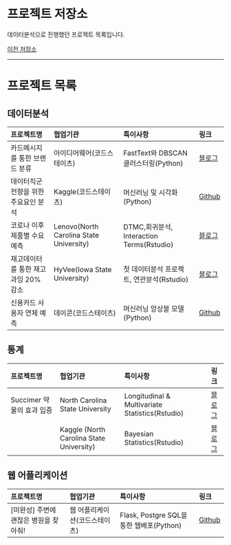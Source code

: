# 프로젝트 저장소

데이터분석으로 진행했던 프로젝트 목록입니다.

[이전 저장소](https://github.com/xper100/Project_raw)

---

# 프로젝트 목록

## 데이터분석
|프로젝트명|협업기관|특이사항|링크|
|:---|:---|:---|:---|
|카드메시지를 통한 브랜드 분류 | 아이디어웨어(코드스테이츠) | FastText와 DBSCAN 클러스터링(Python) | [블로그](https://xper100.tistory.com/59)
|데이터직군 전향을 위한 주요요인 분석 | Kaggle(코드스테이츠)| 머신러닝 및 시각화(Python) | [Github](https://github.com/xper100/Projects/tree/main/HR_analytics)
|코로나 이후 제품별 수요예측 | Lenovo(North Carolina State University)  | DTMC,회귀분석, Interaction Terms(Rstudio) | [블로그](https://xper100.tistory.com/14)
|재고데이터를 통한 재고과잉 20% 감소 | HyVee(Iowa State University) | 첫 데이터분석 프로젝트, 연관분석(Rstudio) | [블로그](https://xper100.tistory.com/3?category=922205)
|신용카드 사용자 연체 예측 | 데이콘(코드스테이츠) | 머신러닝 앙상블 모델(Python) | [Github](https://github.com/xper100/Projects/tree/main/creditcard_overdue)

## 통계

|프로젝트명|협업기관|특이사항|링크|
|:---|:---|:---|:---|
| Succimer 약물의 효과 입증 | North Carolina State University | Longitudinal & Multivariate Statistics(Rstudio) | [블로그](https://xper100.tistory.com/59)
|  | Kaggle (North Carolina State University) | Bayesian Statistics(Rstudio) | [블로그](https://xper100.tistory.com/59)

## 웹 어플리케이션
|프로젝트명|협업기관|특이사항|링크|
|:---|:---|:---|:---|
| [미완성] 주변에 괜찮은 병원을 찾아줘!  | 웹 어플리케이션(코드스테이츠) | Flask, Postgre SQL을 통한 웹베포(Python) | [Github](https://github.com/xper100/search_hospital)




